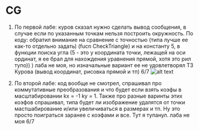 # CG

1) По первой лабе: куров сказал нужно сделать вывод сообщения, в случае если по указанным точкам нельзя построить окружность. По коду: обратил внимание на сравнение с точностью (типа лучше ее как-то отдельно задать) (fucn CheckTriangle) и на константу 5, в функции поиска угла (5 - это у координата точки, лежащей на оси ординат, я ее брал для нахождения уравнения прямой, хотя это рил тупо)) ) лаба не моя, но изначальные вариант ее не удовлетворял ТЗ Курова (вывод координат, рисовка прямой и тп)
6/7
![alt text](https://yadi.sk/d/aG75GBNvpiwKCg)


2) По второй лабе: код вообще не смотрел, спрашивал про коммутативные преобразования и что будет если взять коэфы в масштабировании kx = -1  ky = 1. Также про разные варинты этих коэфов спрашивал, типа будет ли изображение удалятся от точки мастшабирование и/или увеличиваться в размерах и тп. Ну это просто поиграться заранее с коэфами и все. Тут я тупанул. лаба не моя
6/7
